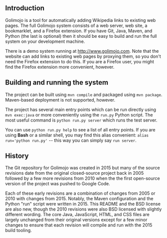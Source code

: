 ## Introduction

Golimojo is a tool for automatically adding Wikipedia links to existing web pages.  The full Golimojo system consists of a web server, web site, a bookmarklet, and a Firefox extension.  If you have Git, Java, Maven, and Python (the last is optional) then it should be easy to build and run the full system on your development machine.

There is a demo system running at <http://www.golimojo.com>.  Note that the website can add links to existing web pages by proxying them, so you don't need the Firefox extension to do this.  If you are a Firefox user, you might find the Firefox extension more convenient, however.

## Building and running the system

The project can be built using `mvn compile` and packaged using `mvn package`.  Maven-based deployment is not supported, however.

The project has several main entry points which can be run directly using `mvn exec:java` or more conveniently using the `run.py` Python script.  The most useful command is `python run.py server` which runs the test server.

You can use `python run.py help` to see a list of all entry points.  If you are using **Bash** or a similar shell, you may find this alias convenient: `alias run='python run.py'` -- this way you can simply say `run server`.


## History

The Git repository for Golimojo was created in 2015 but many of the source revisions date from the original closed-source project back in 2005 followed by a few more revisions from 2010 when the the first open-source version of the project was pushed to Google Code.

Each of these early revisions are a combination of changes from 2005 or 2010 with changes from 2015.  Notably, the Maven configuration and the Python "run" script were written in 2015.  This README and the BSD license are also new, though the 2010 revisions were also BSD licensed with slightly different wording.  The core Java, JavaScript, HTML, and CSS files are largely unchanged from their original versions except for a few minor changes to ensure that each revision will compile and run with the 2015 build tooling.
